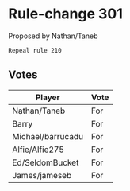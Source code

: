 # Rule-change 301

Proposed by Nathan/Taneb

```
Repeal rule 210
```

## Votes

| Player            | Vote  |
|-------------------|-------|
| Nathan/Taneb      | For   |
| Barry             | For   |
| Michael/barrucadu | For   |
| Alfie/Alfie275    | For   |
| Ed/SeldomBucket   | For   |
| James/jameseb     | For   |
